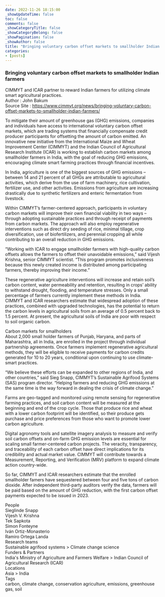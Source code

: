 ```yaml
---
date: 2022-11-26 18:15:00
_showUpdateTime: false
toc: false
comments: false
_showCategoryTitle: false
_showCategoryBelong: false
_showPagination: false
_showAuthor: false
title: "Bringing voluntary carbon offset markets to smallholder Indian farmers"
categories:
- [posts]
---
```


<article id="events_blog">
    <h3>
        Bringing voluntary carbon offset markets to smallholder Indian farmers
    </h3>
    <div>CIMMYT and ICAR partner to reward Indian farmers for utilizing climate smart agricultural practices.</div>
    <section class="article_description">
        <div>
            <span class="p_bold">
                Author
            </span>
            <span>
                : John Bakum
            </span>
        </div>
        <div>
            <span class="p_bold">
                Source Site
            </span>
            <span>
                : <a target="_blank" href="https://www.cimmyt.org/news/bringing-voluntary-carbon-offset-markets-to-smallholder-indian-farmers/">
                    https://www.cimmyt.org/news/bringing-voluntary-carbon-offset-markets-to-smallholder-indian-farmers/
                </a>
            </span>
        </div>
    </section>
    <p>
        To mitigate their amount of greenhouse gas (GHG) emissions, companies and individuals have access to international voluntary carbon offset markets, which are trading systems that financially compensate credit producer participants for offsetting the amount of carbon emitted. An innovative new initiative from the International Maize and Wheat Improvement Center (CIMMYT) and the Indian Council of Agricultural Research Institute (ICAR) is working to establish carbon markets among smallholder farmers in India, with the goal of reducing GHG emissions, encouraging climate smart farming practices through financial incentives.
    </p>
    <p>
        In India, agriculture is one of the biggest sources of GHG emissions – between 14 and 21 percent of all GHGs are attributable to agricultural activities, which derive from the use of farm machinery, rice cultivation, fertilizer use, and other activities. Emissions from agriculture are increasing drastically due to synthetic fertilizers and enteric fermentation from livestock.
    </p>
    <p>
        Within CIMMYT’s farmer-centered approach, participants in voluntary carbon markets will improve their own financial viability in two ways – through adopting sustainable practices and through receipt of payments from carbon markets. The approach will also employ regenerative interventions such as direct dry seeding of rice, minimal tillage, crop diversification, use of biofertilizers, and perennial cropping all while contributing to an overall reduction in GHG emissions.
    </p>
    <p>
        “Working with ICAR to engage smallholder farmers with high-quality carbon offsets allows the farmers to offset their unavoidable emissions,” said Vijesh Krishna, senior CIMMYT scientist. “This program promotes inclusiveness because this newly created income is distributed among participating farmers, thereby improving their income.”
    </p>
    <p>
        These regenerative agriculture interventions will increase and retain soil’s carbon content, water permeability and retention, resulting in crops’ ability to withstand drought, flooding, and temperature stresses. Only a small percentage of farmers currently implement these methods in India.
<br />CIMMYT and ICAR researchers estimate that widespread adoption of these practices, combined with upgraded technologies, has the potential to return the carbon levels in agricultural soils from an average of 0.5 percent back to 1.5 percent. At present, the agricultural soils of India are poor with respect to soil organic carbon.
    </p>
    <p>
        <div class="p_bold">Carbon markets for smallholders</div>
        <div>
            About 2,000 small holder farmers of Punjab, Haryana, and parts of Maharashtra, all in India, are enrolled in the project through individual partnership agreements. Once farmers implement regenerative agricultural methods, they will be eligible to receive payments for carbon credits generated for 10 to 20 years, conditional upon continuing to use climate-smart practices.
        </div>
    </p>
    <p>
        “We believe these efforts can be expanded to other regions of India, and other countries,” said Sieg Snapp, CIMMYT’s Sustainable Agrifood Systems (SAS) program director. “Helping farmers and reducing GHG emissions at the same time is the way forward in dealing the crisis of climate change.”
    </p>
    <p>
        Farms are geo-tagged and monitored using remote sensing for regenerative farming practices, and soil carbon content will be measured at the beginning and end of the crop cycle. Those that produce rice and wheat with a lower carbon footprint will be identified, so their produce gets purchase and price preferences from those who want to promote lower carbon agriculture.
    </p>
    <p>
        Digital agronomy tools and satellite imagery analysis to measure and verify soil carbon offsets and on-farm GHG emission levels are essential for scaling small farmer-centered carbon projects. The veracity, transparency, and traceability of each carbon offset have direct implications for its credibility and actual market value. CIMMYT will contribute towards a Measurement, Reporting, and Verification (MRV) platform to expand climate action country-wide.
    </p>
<p>So far, CIMMYT and ICAR researchers estimate that the enrolled smallholder famers have sequestered between four and five tons of carbon dioxide. After independent third-party auditors verify the data, farmers will be paid based on the amount of GHG reduction, with the first carbon offset payments expected to be issued in 2023.
    </p>
    <p>
        <div class="p_bold">People</div>
        <div>Sieglinde Snapp</div>
        <div>Vijesh V. Krishna</div>
        <div>Tek Sapkota</div>
        <div>Simon Fonteyne</div>
        <div>Iván Ortiz-Monasterio</div>
        <div>Ramiro Ortega Landa</div>
        <div class="p_bold">Research teams</div>
        <div>Sustainable agrifood systems > Climate change science</div>
        <div class="p_bold">Funders & Partners</div>
        <div>India's Ministry of Agriculture and Farmers Welfare > Indian Council of Agricultural Research (ICAR)</div>
        <div class="p_bold">Locations</div>
        <div>Asia > India</div>
        <div class="p_bold">Tags</div>
        <div>carbon, climate change, conservation agriculture, emissions, greenhouse gas, soil</div>
    </p>
</article>
